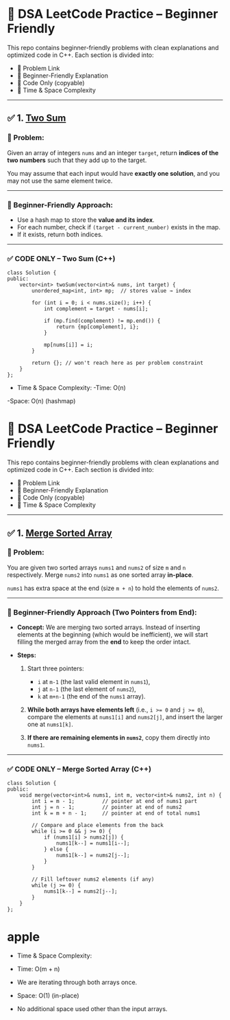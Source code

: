 # 🧠 DSA LeetCode Practice – Beginner Friendly

This repo contains beginner-friendly problems with clean explanations and optimized code in C++. Each section is divided into:

- 🔹 Problem Link
- 🔹 Beginner-Friendly Explanation
- 🔹 Code Only (copyable)
- 🔹 Time & Space Complexity

---

## ✅ 1. [Two Sum](https://leetcode.com/problems/two-sum/)

### 🧾 Problem:
Given an array of integers `nums` and an integer `target`, return **indices of the two numbers** such that they add up to the target.

You may assume that each input would have **exactly one solution**, and you may not use the same element twice.

---

### 🧠 Beginner-Friendly Approach:

- Use a hash map to store the **value and its index**.
- For each number, check if `(target - current_number)` exists in the map.
- If it exists, return both indices.

---

### ✅ CODE ONLY – Two Sum (C++)

```
class Solution {
public:
    vector<int> twoSum(vector<int>& nums, int target) {
        unordered_map<int, int> mp;  // stores value → index

        for (int i = 0; i < nums.size(); i++) {
            int complement = target - nums[i];

            if (mp.find(complement) != mp.end()) {
                return {mp[complement], i};
            }

            mp[nums[i]] = i;
        }

        return {}; // won't reach here as per problem constraint
    }
};

```

- Time & Space Complexity:
-Time: O(n)

-Space: O(n) (hashmap)



# 🧠 DSA LeetCode Practice – Beginner Friendly

This repo contains beginner-friendly problems with clean explanations and optimized code in C++. Each section is divided into:

- 🔹 Problem Link
- 🔹 Beginner-Friendly Explanation
- 🔹 Code Only (copyable)
- 🔹 Time & Space Complexity

---

## ✅ 1. [Merge Sorted Array](https://leetcode.com/problems/merge-sorted-array/)

### 🧾 Problem:

You are given two sorted arrays `nums1` and `nums2` of size `m` and `n` respectively. Merge `nums2` into `nums1` as one sorted array **in-place**.

`nums1` has extra space at the end (size `m + n`) to hold the elements of `nums2`.

---

### 🧠 Beginner-Friendly Approach (Two Pointers from End):

- **Concept:** We are merging two sorted arrays. Instead of inserting elements at the beginning (which would be inefficient), we will start filling the merged array from the **end** to keep the order intact.
  
- **Steps:**
  1. Start three pointers:  
     - `i` at `m-1` (the last valid element in `nums1`),  
     - `j` at `n-1` (the last element of `nums2`),  
     - `k` at `m+n-1` (the end of the `nums1` array).
     
  2. **While both arrays have elements left** (i.e., `i >= 0` and `j >= 0`), compare the elements at `nums1[i]` and `nums2[j]`, and insert the larger one at `nums1[k]`.
  
  3. **If there are remaining elements in `nums2`**, copy them directly into `nums1`.

---


### ✅ CODE ONLY – Merge Sorted Array (C++)

``` 
class Solution {
public:
    void merge(vector<int>& nums1, int m, vector<int>& nums2, int n) {
        int i = m - 1;         // pointer at end of nums1 part
        int j = n - 1;         // pointer at end of nums2
        int k = m + n - 1;     // pointer at end of total nums1

        // Compare and place elements from the back
        while (i >= 0 && j >= 0) {
            if (nums1[i] > nums2[j]) {
                nums1[k--] = nums1[i--];
            } else {
                nums1[k--] = nums2[j--];
            }
        }

        // Fill leftover nums2 elements (if any)
        while (j >= 0) {
            nums1[k--] = nums2[j--];
        }
    }
};

```
# apple

- Time & Space Complexity:
- Time: O(m + n)

- We are iterating through both arrays once.

- Space: O(1) (in-place)

- No additional space used other than the input arrays.
